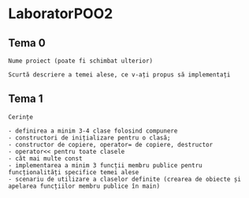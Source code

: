 # LaboratorPOO2

## Tema 0
    Nume proiect (poate fi schimbat ulterior)
 
    Scurtă descriere a temei alese, ce v-ați propus să implementați
    
## Tema 1

    Cerințe

    - definirea a minim 3-4 clase folosind compunere
    - constructori de inițializare pentru o clasă;
    - constructor de copiere, operator= de copiere, destructor
    - operator<< pentru toate clasele
    - cât mai multe const
    - implementarea a minim 3 funcții membru publice pentru funcționalități specifice temei alese
    - scenariu de utilizare a claselor definite (crearea de obiecte și apelarea funcțiilor membru publice în main)
